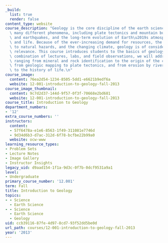 ```yaml
---
_build:
  list: true
  render: false
content_type: website
course_description: "Geology is the core discipline of the earth sciences and encompasses\
  \ many different phenomena, including plate tectonics and mountain building, volcanoes\
  \ and earthquakes, and the long-term evolution of Earth\u2019s atmosphere, surface\
  \ and life. Because of the ever-increasing demand for resources, the growing exposure\
  \ to natural hazards, and the changing climate, geology is of considerable societal\
  \ relevance. This course introduces students to the basics of geology. Through a\
  \ combination of lectures, labs, and field observations, we will address topics\
  \ ranging from mineral and rock identification to the origin of the continents,\
  \ from geologic mapping to plate tectonics, and from erosion by rivers and glaciers\
  \ to the history of life.\n"
course_image:
  content: 76ea2d54-1234-8505-5dd1-e6621b9edf6a
  website: 12-001-introduction-to-geology-fall-2013
course_image_thumbnail:
  content: 9c7d2d37-144d-9f57-0f3f-70668e2bd681
  website: 12-001-introduction-to-geology-fall-2013
course_title: Introduction to Geology
department_numbers:
- '12'
extra_course_numbers: ''
instructors:
  content:
  - 57f6478a-e1e6-8563-1f49-311081e7746d
  - 9d34d6b3-d7ac-312d-6f78-bcfbe22b99a0
  website: ocw-www
learning_resource_types:
- Problem Sets
- Lecture Notes
- Image Gallery
- Instructor Insights
legacy_uid: d9aad154-1f1a-9d3c-0f7b-0dcf9531a9a1
level:
- Undergraduate
primary_course_number: '12.001'
term: Fall
title: Introduction to Geology
topics:
- - Science
  - Earth Science
- - Science
  - Earth Science
  - Geology
uid: ccb39116-87fe-4d97-8cd7-93f52dd5be0d
url_path: courses/12-001-introduction-to-geology-fall-2013
year: '2013'
---
```

